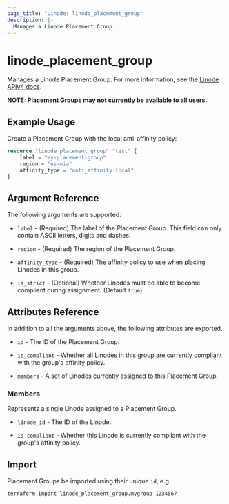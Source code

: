 ```yaml
---
page_title: "Linode: linode_placement_group"
description: |-
  Manages a Linode Placement Group.
---
```


# linode\_placement\_group

Manages a Linode Placement Group.
For more information, see the [Linode APIv4 docs](https://techdocs.akamai.com/linode-api/reference/post-placement-group).

**NOTE: Placement Groups may not currently be available to all users.**

## Example Usage

Create a Placement Group with the local anti-affinity policy:

```terraform
resource "linode_placement_group" "test" {
    label = "my-placement-group"
    region = "us-mia"
    affinity_type = "anti_affinity:local"
}
```

## Argument Reference

The following arguments are supported:

* `label` - (Required) The label of the Placement Group. This field can only contain ASCII letters, digits and dashes.

* `region` - (Required) The region of the Placement Group.

* `affinity_type` - (Required) The affinity policy to use when placing Linodes in this group.

* `is_strict` - (Optional) Whether Linodes must be able to become compliant during assignment. (Default `true`)

## Attributes Reference

In addition to all the arguments above, the following attributes are exported.

* `id` - The ID of the Placement Group.

* `is_compliant` - Whether all Linodes in this group are currently compliant with the group's affinity policy.

* [`members`](#members) - A set of Linodes currently assigned to this Placement Group.

### Members

Represents a single Linode assigned to a Placement Group.

* `linode_id` - The ID of the Linode.

* `is_compliant` - Whether this Linode is currently compliant with the group's affinity policy.

## Import

Placement Groups be imported using their unique `id`, e.g.

```sh
terraform import linode_placement_group.mygroup 1234567
```
